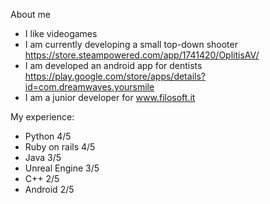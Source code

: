 About me
- I like videogames
- I am currently developing a small top-down shooter https://store.steampowered.com/app/1741420/OplitisAV/
- I am developed an android app for dentists https://play.google.com/store/apps/details?id=com.dreamwaves.yoursmile
- I am a junior developer for www.filosoft.it

My experience:
- Python 4/5
- Ruby on rails 4/5
- Java 3/5
- Unreal Engine 3/5
- C++ 2/5
- Android 2/5
